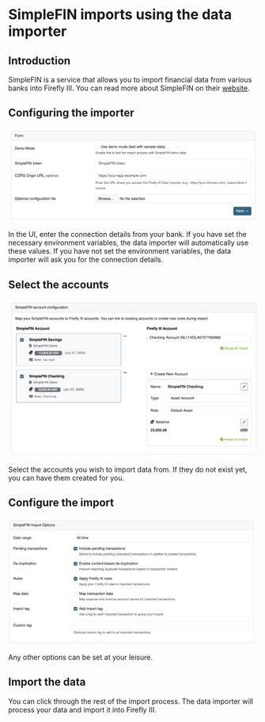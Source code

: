 # SimpleFIN imports using the data importer

## Introduction

SimpleFIN is a service that allows you to import financial data from various banks into Firefly III. You can read more about SimpleFIN on their [website](https://www.simplefin.org/).

## Configuring the importer

![Configuration](../../images/how-to/data-importer/import/simplefin-config.png)

In the UI, enter the connection details from your bank. If you have set the necessary environment variables, the data importer will automatically use these values. If you have not set the environment variables, the data importer will ask you for the connection details.

## Select the accounts

![Configuration](../../images/how-to/data-importer/import/simplefin-account-selection.png)

Select the accounts you wish to import data from. If they do not exist yet, you can have them created for you.

## Configure the import

![Configuration](../../images/how-to/data-importer/import/simplefin-more-config.png)

Any other options can be set at your leisure.

## Import the data

You can click through the rest of the import process. The data importer will process your data and import it into Firefly III.